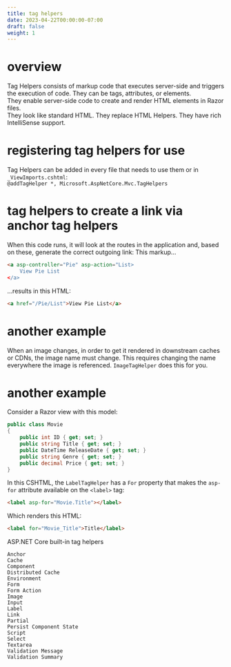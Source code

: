 ```yaml
---
title: tag helpers
date: 2023-04-22T00:00:00-07:00
draft: false
weight: 1
---
```


# overview
Tag Helpers consists of markup code that executes server-side and triggers the execution of code. They can be tags, attributes, or elements.  
They enable server-side code to create and render HTML elements in Razor files.  
They look like standard HTML. They replace HTML Helpers. They have rich IntelliSense support.

# registering tag helpers for use
Tag Helpers can be added in every file that needs to use them or in `_ViewImports.cshtml`:  
`@addTagHelper *, Microsoft.AspNetCore.Mvc.TagHelpers`

# tag helpers to create a link via anchor tag helpers
When this code runs, it will look at the routes in the application and, based on these, generate the correct outgoing link:
This markup…
```html
<a asp-controller="Pie" asp-action="List>
	View Pie List
</a>
```
…results in this HTML:
```html
<a href="/Pie/List">View Pie List</a>
```

# another example
When an image changes, in order to get it rendered in downstream caches or CDNs, the image name must change. This requires changing the name everywhere the image is referenced. `ImageTagHelper` does this for you.

# another example
Consider a Razor view with this model:
```cs
public class Movie
{
    public int ID { get; set; }
    public string Title { get; set; }
    public DateTime ReleaseDate { get; set; }
    public string Genre { get; set; }
    public decimal Price { get; set; }
}
```
In this CSHTML, the `LabelTagHelper` has a `For` property that makes the `asp-for` attribute available on the `<label>` tag:
```html
<label asp-for="Movie.Title"></label>
```

Which renders this HTML:
```html
<label for="Movie_Title">Title</label>
```

ASP.NET Core built-in tag helpers
```
Anchor
Cache
Component
Distributed Cache
Environment
Form
Form Action
Image
Input
Label
Link
Partial
Persist Component State
Script
Select
Textarea
Validation Message
Validation Summary
```

